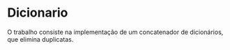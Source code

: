 # Dicionario
O trabalho consiste na implementação de um concatenador de dicionários, que elimina duplicatas.
